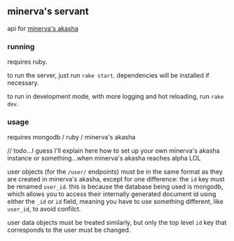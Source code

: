 ## minerva's servant

api for [minerva's akasha](https://github.com/jpegzilla/minervas-akasha)

### running

requires ruby.

to run the server, just run `rake start`. dependencies will be installed if necessary.

to run in development mode, with more logging and hot reloading, run `rake dev`.

### usage

requires mongodb / ruby / minerva's akasha

// todo...I guess I'll explain here how to set up your own minerva's akasha instance or something...when minerva's akasha reaches alpha LOL

user objects (for the `/user/` endpoints) must be in the same format as they are created in minerva's akasha, except for one difference: the `id` key must be renamed `user_id`. this is because the database being used is mongodb, which allows you to access their internally generated document id using either the `_id` or `id` field, meaning you have to use something different, like `user_id`, to avoid confilct.

user data objects must be treated similarly, but only the top level `id` key that corresponds to the user must be changed.
